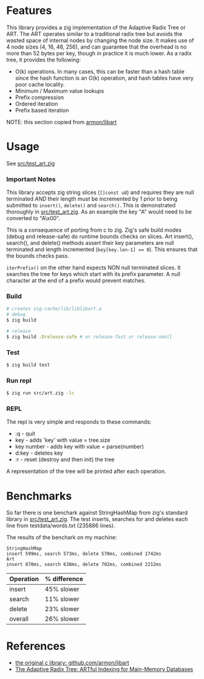 # Features
This library provides a zig implementation of the Adaptive Radix Tree or ART. The ART operates similar to a traditional radix tree but avoids the wasted space of internal nodes by changing the node size. It makes use of 4 node sizes (4, 16, 48, 256), and can guarantee that the overhead is no more than 52 bytes per key, though in practice it is much lower.
As a radix tree, it provides the following:

  -  O(k) operations. In many cases, this can be faster than a hash table since the hash function is an O(k) operation, and hash tables have very poor cache locality.
  -  Minimum / Maximum value lookups
  -  Prefix compression
  -  Ordered iteration
  -  Prefix based iteration

NOTE: this section copied from [armon/libart](https://github.com/armon/libart)

# Usage 
See [src/test_art.zig](src/test_art.zig)

### **Important Notes**
This library accepts zig string slices (`[]const u8`) and requires they are null terminated _AND_ their length must be incremented by 1 prior to being submitted to `insert()`, `delete()` and `search()`.  This is demonstrated thoroughly in [src/test_art.zig](src/test_art.zig).  As an example the key "A" would need to be converted to "A\x00". 

This is a consequence of porting from c to zig.  Zig's safe build modes (debug and release-safe) do runtime bounds checks on slices.  Art insert(), search(), and delete() methods assert their key parameters are null terminated and length incremented (`key[key.len-1] == 0`).  This ensures that the bounds checks pass.  

`iterPrefix()` on the other hand expects NON null terminated slices.  It searches the tree for keys which start with  its prefix parameter.  A null character at the end of a prefix would prevent matches.

### Build
```sh
# creates zig-cache/lib/liblibart.a
# debug
$ zig build 

# release
$ zig build -Drelease-safe # or release-fast or release-small
```

### Test
```sh
$ zig build test
```

### Run repl
```sh
$ zig run src/art.zig -lc
```

### REPL
The repl is very simple and responds to these commands:
- :q - quit
- key - adds 'key' with value = tree.size
- key number - adds key with value = parse(number)
- d:key - deletes key
- :r - reset (destroy and then init) the tree

A representation of the tree will be printed after each operation.

# Benchmarks
So far there is one benchark against StringHashMap from zig's standard library in [src/test_art.zig](src/test_art.zig#L689).  The test inserts, searches for and deletes each line from testdata/words.txt (235886 lines).

The results of the benchark on my machine:
```
StringHashMap
insert 599ms, search 573ms, delete 570ms, combined 1742ms
Art
insert 870ms, search 638ms, delete 702ms, combined 2212ms
```
| Operation| % difference |
| -- | --- |
|insert|45% slower|
|search|11% slower|
|delete|23% slower|
|overall|26% slower|

# References
- [the original c library: github.com/armon/libart](https://github.com/armon/libart)
- [The Adaptive Radix Tree: ARTful Indexing for Main-Memory Databases](http://www-db.in.tum.de/~leis/papers/ART.pdf)
